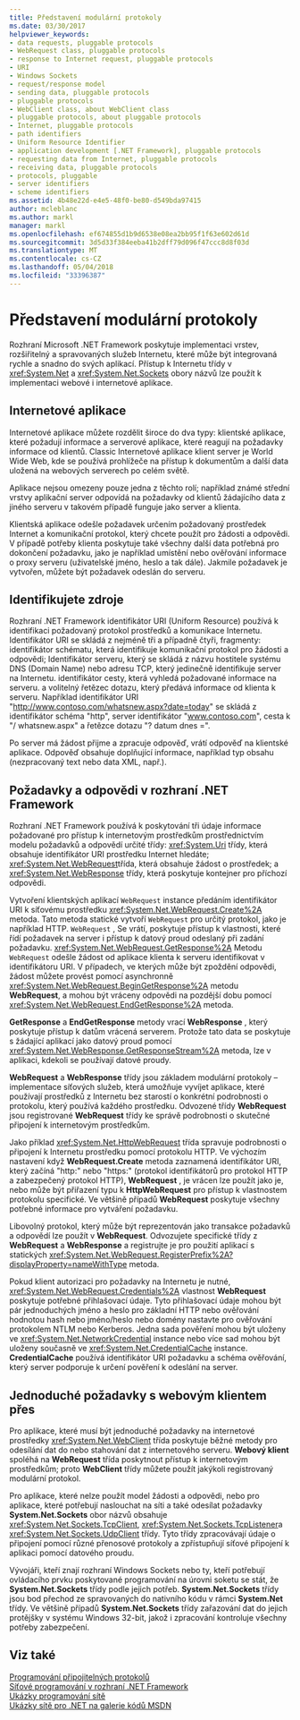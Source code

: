```yaml
---
title: Představení modulární protokoly
ms.date: 03/30/2017
helpviewer_keywords:
- data requests, pluggable protocols
- WebRequest class, pluggable protocols
- response to Internet request, pluggable protocols
- URI
- Windows Sockets
- request/response model
- sending data, pluggable protocols
- pluggable protocols
- WebClient class, about WebClient class
- pluggable protocols, about pluggable protocols
- Internet, pluggable protocols
- path identifiers
- Uniform Resource Identifier
- application development [.NET Framework], pluggable protocols
- requesting data from Internet, pluggable protocols
- receiving data, pluggable protocols
- protocols, pluggable
- server identifiers
- scheme identifiers
ms.assetid: 4b48e22d-e4e5-48f0-be80-d549bda97415
author: mcleblanc
ms.author: markl
manager: markl
ms.openlocfilehash: ef674855d1b9d6538e08ea2bb95f1f63e602d61d
ms.sourcegitcommit: 3d5d33f384eeba41b2dff79d096f47ccc8d8f03d
ms.translationtype: MT
ms.contentlocale: cs-CZ
ms.lasthandoff: 05/04/2018
ms.locfileid: "33396387"
---
```

# <a name="introducing-pluggable-protocols"></a>Představení modulární protokoly
Rozhraní Microsoft .NET Framework poskytuje implementaci vrstev, rozšiřitelný a spravovaných služeb Internetu, které může být integrovaná rychle a snadno do svých aplikací. Přístup k Internetu třídy v <xref:System.Net> a <xref:System.Net.Sockets> obory názvů lze použít k implementaci webové i internetové aplikace.  
  
## <a name="internet-applications"></a>Internetové aplikace  
 Internetové aplikace můžete rozdělit široce do dva typy: klientské aplikace, které požadují informace a serverové aplikace, které reagují na požadavky informace od klientů. Classic Internetové aplikace klient server je World Wide Web, kde se používá prohlížeče na přístup k dokumentům a další data uložená na webových serverech po celém světě.  
  
 Aplikace nejsou omezeny pouze jedna z těchto rolí; například známé střední vrstvy aplikační server odpovídá na požadavky od klientů žádajícího data z jiného serveru v takovém případě funguje jako server a klienta.  
  
 Klientská aplikace odešle požadavek určením požadovaný prostředek Internet a komunikační protokol, který chcete použít pro žádosti a odpovědi. V případě potřeby klienta poskytuje také všechny další data potřebná pro dokončení požadavku, jako je například umístění nebo ověřování informace o proxy serveru (uživatelské jméno, heslo a tak dále). Jakmile požadavek je vytvořen, můžete být požadavek odeslán do serveru.  
  
## <a name="identifying-resources"></a>Identifikujete zdroje  
 Rozhraní .NET Framework identifikátor URI (Uniform Resource) používá k identifikaci požadovaný protokol prostředků a komunikace Internetu. Identifikátor URI se skládá z nejméně tři a případně čtyři, fragmenty: identifikátor schématu, která identifikuje komunikační protokol pro žádosti a odpovědi; Identifikátor serveru, který se skládá z názvu hostitele systému DNS (Domain Name) nebo adresu TCP, který jedinečně identifikuje server na Internetu. identifikátor cesty, která vyhledá požadované informace na serveru. a volitelný řetězec dotazu, který předává informace od klienta k serveru. Například identifikátor URI "http://www.contoso.com/whatsnew.aspx?date=today" se skládá z identifikátor schéma "http", server identifikátor "www.contoso.com", cesta k "/ whatsnew.aspx" a řetězce dotazu "? datum dnes =".  
  
 Po server má žádost přijme a zpracuje odpověď, vrátí odpověď na klientské aplikace. Odpověď obsahuje doplňující informace, například typ obsahu (nezpracovaný text nebo data XML, např.).  
  
## <a name="requests-and-responses-in-the-net-framework"></a>Požadavky a odpovědi v rozhraní .NET Framework  
 Rozhraní .NET Framework používá k poskytování tři údaje informace požadované pro přístup k internetovým prostředkům prostřednictvím modelu požadavků a odpovědí určité třídy: <xref:System.Uri> třídy, která obsahuje identifikátor URI prostředku Internet hledáte; <xref:System.Net.WebRequest>třída, která obsahuje žádost o prostředek; a <xref:System.Net.WebResponse> třídy, která poskytuje kontejner pro příchozí odpovědi.  
  
 Vytvoření klientských aplikací `WebRequest` instance předáním identifikátor URI k síťovému prostředku <xref:System.Net.WebRequest.Create%2A> metoda. Tato metoda statické vytvoří `WebRequest` pro určitý protokol, jako je například HTTP. `WebRequest` , Se vrátí, poskytuje přístup k vlastnosti, které řídí požadavek na server i přístup k datový proud odeslaný při zadání požadavku. <xref:System.Net.WebRequest.GetResponse%2A> Metodu `WebRequest` odešle žádost od aplikace klienta k serveru identifikovat v identifikátoru URI. V případech, ve kterých může být zpoždění odpovědi, žádost můžete provést pomocí asynchronně <xref:System.Net.WebRequest.BeginGetResponse%2A> metodu **WebRequest**, a mohou být vráceny odpovědi na pozdější dobu pomocí <xref:System.Net.WebRequest.EndGetResponse%2A> metoda.  
  
 **GetResponse** a **EndGetResponse** metody vrací **WebResponse** , který poskytuje přístup k datům vrácená serverem. Protože tato data se poskytuje s žádající aplikací jako datový proud pomocí <xref:System.Net.WebResponse.GetResponseStream%2A> metoda, lze v aplikaci, kdekoli se používají datové proudy.  
  
 **WebRequest** a **WebResponse** třídy jsou základem modulární protokoly – implementace síťových služeb, která umožňuje vyvíjet aplikace, které používají prostředků z Internetu bez starostí o konkrétní podrobnosti o protokolu, který používá každého prostředku. Odvozené třídy **WebRequest** jsou registrované **WebRequest** třídy ke správě podrobnosti o skutečné připojení k internetovým prostředkům.  
  
 Jako příklad <xref:System.Net.HttpWebRequest> třída spravuje podrobnosti o připojení k Internetu prostředku pomocí protokolu HTTP. Ve výchozím nastavení když **WebRequest.Create** metoda zaznamená identifikátor URI, který začíná "http:" nebo "https:" (protokol identifikátorů pro protokol HTTP a zabezpečený protokol HTTP), **WebRequest** , je vrácen lze použít jako je, nebo může být přiřazení typu k **HttpWebRequest** pro přístup k vlastnostem protokolu specifické. Ve většině případů **WebRequest** poskytuje všechny potřebné informace pro vytváření požadavku.  
  
 Libovolný protokol, který může být reprezentován jako transakce požadavků a odpovědí lze použít v **WebRequest**. Odvozujete specifické třídy z **WebRequest** a **WebResponse** a registrujte je pro použití aplikací s statických <xref:System.Net.WebRequest.RegisterPrefix%2A?displayProperty=nameWithType> metoda.  
  
 Pokud klient autorizaci pro požadavky na Internetu je nutné, <xref:System.Net.WebRequest.Credentials%2A> vlastnost **WebRequest** poskytuje potřebné přihlašovací údaje. Tyto přihlašovací údaje mohou být pár jednoduchých jméno a heslo pro základní HTTP nebo ověřování hodnotou hash nebo jméno/heslo nebo domény nastavte pro ověřování protokolem NTLM nebo Kerberos. Jedna sada pověření mohou být uloženy ve <xref:System.Net.NetworkCredential> instance nebo více sad mohou být uloženy současně ve <xref:System.Net.CredentialCache> instance. **CredentialCache** používá identifikátor URI požadavku a schéma ověřování, který server podporuje k určení pověření k odeslání na server.  
  
## <a name="simple-requests-with-webclient"></a>Jednoduché požadavky s webovým klientem přes  
 Pro aplikace, které musí být jednoduché požadavky na internetové prostředky <xref:System.Net.WebClient> třída poskytuje běžné metody pro odesílání dat do nebo stahování dat z internetového serveru. **Webový klient** spoléhá na **WebRequest** třída poskytnout přístup k internetovým prostředkům; proto **WebClient** třídy můžete použít jakýkoli registrovaný modulární protokol.  
  
 Pro aplikace, které nelze použít model žádosti a odpovědi, nebo pro aplikace, které potřebují naslouchat na síti a také odesílat požadavky **System.Net.Sockets** obor názvů obsahuje <xref:System.Net.Sockets.TcpClient>, <xref:System.Net.Sockets.TcpListener>a <xref:System.Net.Sockets.UdpClient> třídy. Tyto třídy zpracovávají údaje o připojení pomocí různé přenosové protokoly a zpřístupňují síťové připojení k aplikaci pomocí datového proudu.  
  
 Vývojáři, kteří znají rozhraní Windows Sockets nebo ty, kteří potřebují ovládacího prvku poskytované programování na úrovni soketu se stát, že **System.Net.Sockets** třídy podle jejich potřeb. **System.Net.Sockets** třídy jsou bod přechod ze spravovaných do nativního kódu v rámci **System.Net** třídy. Ve většině případů **System.Net.Sockets** třídy zařazování dat do jejich protějšky v systému Windows 32-bit, jakož i zpracování kontroluje všechny potřeby zabezpečení.  
  
## <a name="see-also"></a>Viz také  
 [Programování připojitelných protokolů](../../../docs/framework/network-programming/programming-pluggable-protocols.md)  
 [Síťové programování v rozhraní .NET Framework](../../../docs/framework/network-programming/index.md)  
 [Ukázky programování sítě](../../../docs/framework/network-programming/network-programming-samples.md)  
 [Ukázky sítě pro .NET na galerie kódů MSDN](http://code.msdn.microsoft.com/Wiki/View.aspx?ProjectName=nclsamples)

